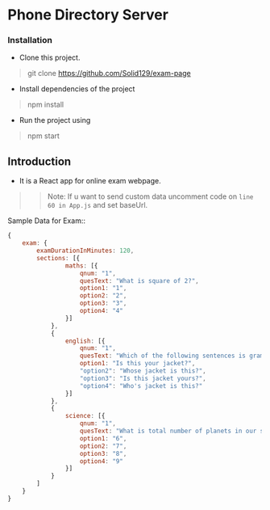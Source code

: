 # Phone Directory Server

### Installation

* Clone this project.

> git clone https://github.com/Solid129/exam-page

* Install dependencies of the project

> npm install

* Run the project using

> npm start

## Introduction

* It is a React app for online exam webpage.


>> Note: If u want to send custom data uncomment code on `line 60 in App.js` and set baseUrl.


Sample Data for Exam::

```javascript
{
    exam: {
        examDurationInMinutes: 120,
        sections: [{
                maths: [{
                    qnum: "1",
                    quesText: "What is square of 2?",
                    option1: "1",
                    option2: "2",
                    option3: "3",
                    option4: "4"
                }]
            },
            {
                english: [{
                    qnum: "1",
                    quesText: "Which of the following sentences is grammatically incorrect?",
                    option1: "Is this your jacket?",
                    "option2": "Whose jacket is this?",
                    "option3": "Is this jacket yours?",
                    "option4": "Who's jacket is this?"
                }]
            },
            {
                science: [{
                    qnum: "1",
                    quesText: "What is total number of planets in our solar system?",
                    option1: "6",
                    option2: "7",
                    option3: "8",
                    option4: "9"
                }]
            }
        ]
    }
}
```

